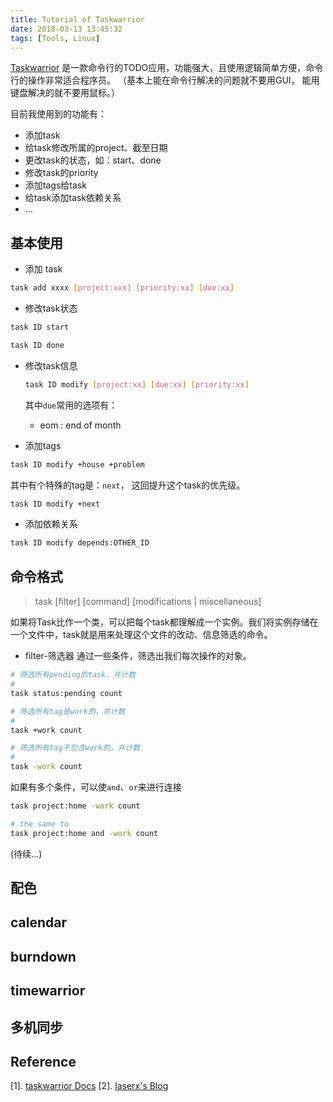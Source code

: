 ```yaml
---
title: Tutorial of Taskwarrior
date: 2018-03-13 13:45:32
tags: [Tools, Linux]
---
```


[Taskwarrior](https://taskwarrior.org/) 是一款命令行的TODO应用，功能强大，且使用逻辑简单方便，命令行的操作非常适合程序员。
（基本上能在命令行解决的问题就不要用GUI， 能用键盘解决的就不要用鼠标。）

目前我使用到的功能有：

* 添加task
* 给task修改所属的project、截至日期
* 更改task的状态，如：start、done
* 修改task的priority
* 添加tags给task
* 给task添加task依赖关系
* ...

## 基本使用

* 添加 task
```bash
task add xxxx [project:xxx] [priority:xx] [due:xx]
```

* 修改task状态
```bash
task ID start

task ID done
```

* 修改task信息
    ```bash
    task ID modify [project:xx] [due:xx] [priority:xx]
    ```
    其中`due`常用的选项有：
    * eom : end of month

* 添加tags
```bash
task ID modify +house +problem
```
其中有个特殊的tag是：`next`， 这回提升这个task的优先级。
```bash
task ID modify +next
```

* 添加依赖关系
```bash
task ID modify depends:OTHER_ID
```

## 命令格式

> task [filter] [command] [modifications | miscellaneous]

如果将Task比作一个类，可以把每个task都理解成一个实例。我们将实例存储在一个文件中，task就是用来处理这个文件的改动、信息筛选的命令。

- filter-筛选器
通过一些条件，筛选出我们每次操作的对象。
```bash
# 筛选所有pending的task，并计数
#
task status:pending count

# 筛选所有tag是work的，并计数
#
task +work count

# 筛选所有tag不包含work的，并计数
#
task -work count
```
如果有多个条件，可以使`and`、`or`来进行连接
```bash
task project:home -work count

# the same to 
task project:home and -work count
```

(待续...)
## 配色
## calendar
## burndown
## timewarrior

## 多机同步

## Reference

[1]. [taskwarrior Docs](https://taskwarrior.org/docs/)
[2]. [laserx's Blog](https://laserx.github.io/2017/05/17/taskwarrior-and-trello/)



